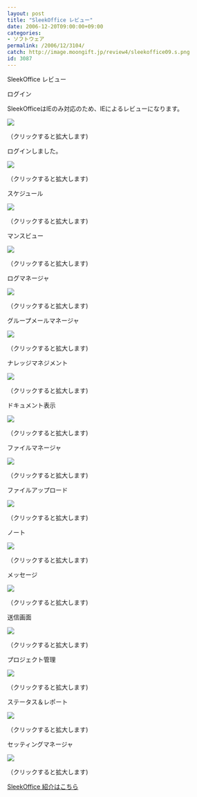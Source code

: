 ```yaml
---
layout: post
title: "SleekOffice レビュー"
date: 2006-12-20T09:00:00+09:00
categories:
- ソフトウェア
permalink: /2006/12/3104/
catch: http://image.moongift.jp/review4/sleekoffice09.s.png
id: 3087
---
```

SleekOffice レビュー  
<!--more-->

ログイン

  

SleekOfficeはIEのみ対応のため、IEによるレビューになります。

  

[![](http://image.moongift.jp/review4/sleekoffice01.s.png)](http://image.moongift.jp/review4/sleekoffice01.png)  
  
（クリックすると拡大します)

  

ログインしました。

  

[![](http://image.moongift.jp/review4/sleekoffice02.s.png)](http://image.moongift.jp/review4/sleekoffice02.png)  
  
（クリックすると拡大します)

  

スケジュール

  

[![](http://image.moongift.jp/review4/sleekoffice03.s.png)](http://image.moongift.jp/review4/sleekoffice03.png)  
  
（クリックすると拡大します)

  

マンスビュー

  

[![](http://image.moongift.jp/review4/sleekoffice04.s.png)](http://image.moongift.jp/review4/sleekoffice04.png)  
  
（クリックすると拡大します)

  

ログマネージャ

  

[![](http://image.moongift.jp/review4/sleekoffice05.s.png)](http://image.moongift.jp/review4/sleekoffice05.png)  
  
（クリックすると拡大します)

  

グループメールマネージャ

  

[![](http://image.moongift.jp/review4/sleekoffice06.s.png)](http://image.moongift.jp/review4/sleekoffice06.png)  
  
（クリックすると拡大します)

  

ナレッジマネジメント

  

[![](http://image.moongift.jp/review4/sleekoffice07.s.png)](http://image.moongift.jp/review4/sleekoffice07.png)  
  
（クリックすると拡大します)

  

ドキュメント表示

  

[![](http://image.moongift.jp/review4/sleekoffice08.s.png)](http://image.moongift.jp/review4/sleekoffice08.png)  
  
（クリックすると拡大します)

  

ファイルマネージャ

  

[![](http://image.moongift.jp/review4/sleekoffice09.s.png)](http://image.moongift.jp/review4/sleekoffice09.png)  
  
（クリックすると拡大します)

  

ファイルアップロード

  

[![](http://image.moongift.jp/review4/sleekoffice10.s.png)](http://image.moongift.jp/review4/sleekoffice10.png)  
  
（クリックすると拡大します)

  

ノート

  

[![](http://image.moongift.jp/review4/sleekoffice11.s.png)](http://image.moongift.jp/review4/sleekoffice11.png)  
  
（クリックすると拡大します)

  

メッセージ

  

[![](http://image.moongift.jp/review4/sleekoffice12.s.png)](http://image.moongift.jp/review4/sleekoffice12.png)  
  
（クリックすると拡大します)

  

送信画面

  

[![](http://image.moongift.jp/review4/sleekoffice13.s.png)](http://image.moongift.jp/review4/sleekoffice13.png)  
  
（クリックすると拡大します)

  

プロジェクト管理

  

[![](http://image.moongift.jp/review4/sleekoffice14.s.png)](http://image.moongift.jp/review4/sleekoffice14.png)  
  
（クリックすると拡大します)

  

ステータス＆レポート

  

[![](http://image.moongift.jp/review4/sleekoffice15.s.png)](http://image.moongift.jp/review4/sleekoffice15.png)  
  
（クリックすると拡大します)

  

セッティングマネージャ

  

[![](http://image.moongift.jp/review4/sleekoffice16.s.png)](http://image.moongift.jp/review4/sleekoffice16.png)  
  
（クリックすると拡大します)

  

[SleekOffice 紹介はこちら](http://fw.moongift.jp/intro/i-3091.html)

